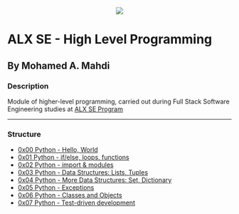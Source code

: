 <p align="center">
  <img src="https://www.alxafrica.com/wp-content/uploads/2022/01/header-logo.png">
</p>

# ALX SE - High Level Programming

## By Mohamed A. Mahdi

### Description

Module of higher-level programming, carried out during Full Stack Software Engineering studies at [ALX SE Program](https://www.alxafrica.com/programme_post/full-stack-software-engineer/)

------------------

### Structure

* [0x00 Python - Hello, World](https://github.com/Moh-A-Mahdi/alx-higher_level_programming/tree/main/0x00-python-hello_world)
* [0x01 Python - if/else, loops, functions](https://github.com/Moh-A-Mahdi/alx-higher_level_programming/tree/main/0x01-python-if_else_loops_functions)
* [0x02 Python - import & modules](https://github.com/Moh-A-Mahdi/alx-higher_level_programming/tree/main/0x02-python-import_modules)
* [0x03 Python - Data Structures: Lists, Tuples](https://github.com/Moh-A-Mahdi/alx-higher_level_programming/tree/main/0x03-python-data_structures)
* [0x04 Python - More Data Structures: Set, Dictionary](https://github.com/Moh-A-Mahdi/alx-higher_level_programming/tree/main/0x04-python-more_data_structures)
* [0x05 Python - Exceptions](https://github.com/Moh-A-Mahdi/alx-higher_level_programming/tree/main/0x05-python-exceptions)
* [0x06 Python - Classes and Objects](https://github.com/Moh-A-Mahdi/alx-higher_level_programming/tree/main/0x06-python-classes)
* [0x07 Python - Test-driven development](https://github.com/Moh-A-Mahdi/alx-higher_level_programming/tree/main/0x07-python-test_driven_development)
